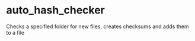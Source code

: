 # auto_hash_checker
Checks a specified folder for new files, creates checksums and adds them to a file
